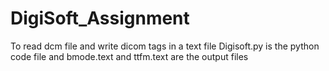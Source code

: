 # DigiSoft_Assignment

To read dcm file and write dicom tags in a text file
Digisoft.py is the python code file and bmode.text and ttfm.text are the output files 

